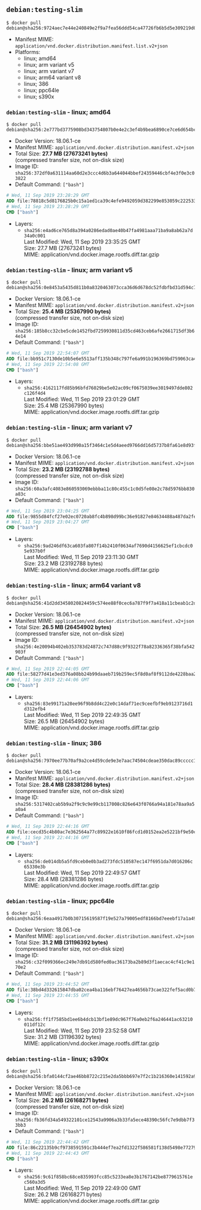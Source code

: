 ## `debian:testing-slim`

```console
$ docker pull debian@sha256:9724aec7e44e240849e2f9a7fea56ddd54ca47726fb6b5d5e309219d03582d86
```

-	Manifest MIME: `application/vnd.docker.distribution.manifest.list.v2+json`
-	Platforms:
	-	linux; amd64
	-	linux; arm variant v5
	-	linux; arm variant v7
	-	linux; arm64 variant v8
	-	linux; 386
	-	linux; ppc64le
	-	linux; s390x

### `debian:testing-slim` - linux; amd64

```console
$ docker pull debian@sha256:2e777bd3775908bd343754807b0e4e2c3ef4b9bea6890ce7ce6d654bc71d6866
```

-	Docker Version: 18.06.1-ce
-	Manifest MIME: `application/vnd.docker.distribution.manifest.v2+json`
-	Total Size: **27.7 MB (27673241 bytes)**  
	(compressed transfer size, not on-disk size)
-	Image ID: `sha256:372df0a631114aa60d2e3ccc4d6b3a644044bbef24359446cbf4e3f0e3c03822`
-	Default Command: `["bash"]`

```dockerfile
# Wed, 11 Sep 2019 23:28:29 GMT
ADD file:78818c5d8176825b0c15a1ed1ca39c4efe9492059d382299e853059c22253330 in / 
# Wed, 11 Sep 2019 23:28:29 GMT
CMD ["bash"]
```

-	Layers:
	-	`sha256:e4ad6ce765d8a394a0286edad0ae40b47fa4981aaa71ba9a8ab62a7d34a0c001`  
		Last Modified: Wed, 11 Sep 2019 23:35:25 GMT  
		Size: 27.7 MB (27673241 bytes)  
		MIME: application/vnd.docker.image.rootfs.diff.tar.gzip

### `debian:testing-slim` - linux; arm variant v5

```console
$ docker pull debian@sha256:0e8453a5435d811b0a8320463073cca36d6d678dc52fdbfbd31d594c7da685aa
```

-	Docker Version: 18.06.1-ce
-	Manifest MIME: `application/vnd.docker.distribution.manifest.v2+json`
-	Total Size: **25.4 MB (25367990 bytes)**  
	(compressed transfer size, not on-disk size)
-	Image ID: `sha256:185b8cc32cbe5cde1452fbd7259930811d35cd463ceb6afe2661715df3b64e14`
-	Default Command: `["bash"]`

```dockerfile
# Wed, 11 Sep 2019 22:54:07 GMT
ADD file:bb951c7130de10b5e6e5513aff135b348c797fe6a991b196369bd759063ca41f in / 
# Wed, 11 Sep 2019 22:54:08 GMT
CMD ["bash"]
```

-	Layers:
	-	`sha256:4162117fd85b96bfd76029be5e02ac09cf0675039ee3019497dde802c126f4d4`  
		Last Modified: Wed, 11 Sep 2019 23:01:29 GMT  
		Size: 25.4 MB (25367990 bytes)  
		MIME: application/vnd.docker.image.rootfs.diff.tar.gzip

### `debian:testing-slim` - linux; arm variant v7

```console
$ docker pull debian@sha256:bbe51ae493d990a15f3464c1e5d4aeed9766dd16d5737b8fa61e8d93f6e32e2a
```

-	Docker Version: 18.06.1-ce
-	Manifest MIME: `application/vnd.docker.distribution.manifest.v2+json`
-	Total Size: **23.2 MB (23192788 bytes)**  
	(compressed transfer size, not on-disk size)
-	Image ID: `sha256:60a3afc4083e860593069ebbba11c80c455c1c0d5fe08e2c78d5976bb830a83c`
-	Default Command: `["bash"]`

```dockerfile
# Wed, 11 Sep 2019 23:04:25 GMT
ADD file:9855d84fcf27e02ec0720ab8fc4b898d99bc36e91827e84634488a487da2fe32 in / 
# Wed, 11 Sep 2019 23:04:27 GMT
CMD ["bash"]
```

-	Layers:
	-	`sha256:9ad246df63ca603fa807f14b2410f0634af7690d4156625ef1cbcdc05e937b0f`  
		Last Modified: Wed, 11 Sep 2019 23:11:30 GMT  
		Size: 23.2 MB (23192788 bytes)  
		MIME: application/vnd.docker.image.rootfs.diff.tar.gzip

### `debian:testing-slim` - linux; arm64 variant v8

```console
$ docker pull debian@sha256:41d2dd3458020824459c574ee88f0cec6a787f9f7a418a11cbeab1c2d801ef60
```

-	Docker Version: 18.06.1-ce
-	Manifest MIME: `application/vnd.docker.distribution.manifest.v2+json`
-	Total Size: **26.5 MB (26454902 bytes)**  
	(compressed transfer size, not on-disk size)
-	Image ID: `sha256:4e20094b402eb353783d24872c747d88c9f9322f78a82336365f38bfa542903f`
-	Default Command: `["bash"]`

```dockerfile
# Wed, 11 Sep 2019 22:44:05 GMT
ADD file:58277d41e3ed376a08bb24b99daaeb719b259ec5f8d0af8f9112de4228baa27b in / 
# Wed, 11 Sep 2019 22:44:06 GMT
CMD ["bash"]
```

-	Layers:
	-	`sha256:83e99171a28ee96f9b8dd4c22e0c14daf71ec9ceefbf9eb9123716d1d312efb4`  
		Last Modified: Wed, 11 Sep 2019 22:49:35 GMT  
		Size: 26.5 MB (26454902 bytes)  
		MIME: application/vnd.docker.image.rootfs.diff.tar.gzip

### `debian:testing-slim` - linux; 386

```console
$ docker pull debian@sha256:7970ee77b70af9a2ce4d59cde9e3e7aac74504cdeae350dac89ccccc16d22482
```

-	Docker Version: 18.06.1-ce
-	Manifest MIME: `application/vnd.docker.distribution.manifest.v2+json`
-	Total Size: **28.4 MB (28381286 bytes)**  
	(compressed transfer size, not on-disk size)
-	Image ID: `sha256:5317402cab5b9a2f9c9c9e99cb117008c826e643f0766a94a181e78aa9a5a0a4`
-	Default Command: `["bash"]`

```dockerfile
# Wed, 11 Sep 2019 22:44:16 GMT
ADD file:cecd35c4b80ac7e362564a77c89922e1610f86fcd1d0152ea2e5221bf9e50c1d in / 
# Wed, 11 Sep 2019 22:44:16 GMT
CMD ["bash"]
```

-	Layers:
	-	`sha256:de014db5a5fd9ceb0e0b3ad273fdc510587ec147f6951da7d016206c65330e3b`  
		Last Modified: Wed, 11 Sep 2019 22:49:57 GMT  
		Size: 28.4 MB (28381286 bytes)  
		MIME: application/vnd.docker.image.rootfs.diff.tar.gzip

### `debian:testing-slim` - linux; ppc64le

```console
$ docker pull debian@sha256:6eaa4917b0b30715619587f19e527a79005edf8166bd7eeebf17a1a495b23adf
```

-	Docker Version: 18.06.1-ce
-	Manifest MIME: `application/vnd.docker.distribution.manifest.v2+json`
-	Total Size: **31.2 MB (31196392 bytes)**  
	(compressed transfer size, not on-disk size)
-	Image ID: `sha256:c32f099366ec249e7db91d580fed0ac36173ba2b89d3f1aecac4cf41c9e170e2`
-	Default Command: `["bash"]`

```dockerfile
# Wed, 11 Sep 2019 23:44:52 GMT
ADD file:38bd4d332615847dba02cea4ba116ebf76427ea4656b73cae322fef5acd0b729 in / 
# Wed, 11 Sep 2019 23:44:55 GMT
CMD ["bash"]
```

-	Layers:
	-	`sha256:ff1f7585bd1ee6b4dcb13bf1e89dc967f76a0eb2f6a246441ac63210011df12c`  
		Last Modified: Wed, 11 Sep 2019 23:52:58 GMT  
		Size: 31.2 MB (31196392 bytes)  
		MIME: application/vnd.docker.image.rootfs.diff.tar.gzip

### `debian:testing-slim` - linux; s390x

```console
$ docker pull debian@sha256:bfa0144cf2ae46bb8722c215e2da5bbb697e7f2c1b216360e141592a9784afd9
```

-	Docker Version: 18.06.1-ce
-	Manifest MIME: `application/vnd.docker.distribution.manifest.v2+json`
-	Total Size: **26.2 MB (26168271 bytes)**  
	(compressed transfer size, not on-disk size)
-	Image ID: `sha256:fb36fd34a549322101ce12543a9906a3b33fa5ece48390c56fc7e9dbb7f33bb3`
-	Default Command: `["bash"]`

```dockerfile
# Wed, 11 Sep 2019 22:44:42 GMT
ADD file:86c22135b9cf9738591591c3b444ef7ea2fd1322f586581f138d5498e7727966 in / 
# Wed, 11 Sep 2019 22:44:43 GMT
CMD ["bash"]
```

-	Layers:
	-	`sha256:9c61f858bc68ce835993fcc85c5233ea8e3b1767142be8779615761ec560a3d5`  
		Last Modified: Wed, 11 Sep 2019 22:49:00 GMT  
		Size: 26.2 MB (26168271 bytes)  
		MIME: application/vnd.docker.image.rootfs.diff.tar.gzip
